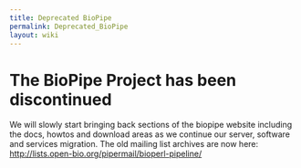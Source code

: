 ```yaml
---
title: Deprecated BioPipe
permalink: Deprecated_BioPipe
layout: wiki
---
```


# The BioPipe Project has been discontinued

We will slowly start bringing back sections of the biopipe website
including the docs, howtos and download areas as we continue our server,
software and services migration. The old mailing list archives are now
here: <http://lists.open-bio.org/pipermail/bioperl-pipeline/>
